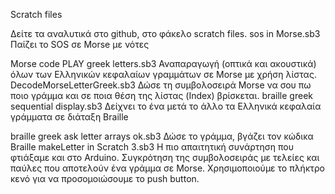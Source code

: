 Scratch files

Δείτε τα αναλυτικά στο github, στο φάκελο scratch files.
sos in Morse.sb3 
Παίζει το SOS σε Morse με νότες

Morse code PLAY greek letters.sb3
Αναπαραγωγή (οπτικά και ακουστικά) όλων των Ελληνικών κεφαλαίων γραμμάτων σε Morse με χρήση λίστας.
DecodeMorseLetterGreek.sb3
Δώσε τη συμβολοσειρά Morse να σου πω ποιο γράμμα και σε ποια θέση της λίστας (Index) βρίσκεται.
braille greek sequential display.sb3
Δείχνει το ένα μετά το άλλο τα Ελληνικά κεφαλαία γράμματα σε διάταξη Braille

braille greek ask letter arrays ok.sb3
Δώσε το γράμμα, βγάζει τον κώδικα Braille
makeLetter in Scratch 3.sb3
Η πιο απαιτητική συνάρτηση που φτιάξαμε και στο Arduino. Συγκρότηση της συμβολοσειράς με τελείες και παύλες που αποτελούν ένα γράμμα σε Morse. Χρησιμοποιούμε το πλήκτρο κενό για να προσομοιώσουμε το push button.

